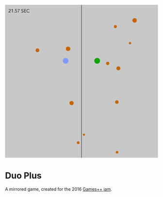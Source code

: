 ![screenshot](https://raw.githubusercontent.com/jeffThompson/DuoPlus/master/Screenshot_CROPPED.png)

# Duo Plus

A mirrored game, created for the 2016 [Games++ jam](http://www.gamesplusplus.org).
